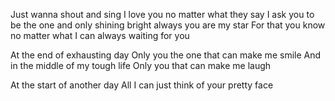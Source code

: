 Just wanna shout and sing I love you no matter what they say
I ask you to be the one and only shining bright always you are my star
For that you know no matter what
I can always waiting for you

At the end of exhausting day
Only you the one that can make me smile
And in the middle of my tough life
Only you that can make me laugh

At the start of another day
All I can just think of your pretty face